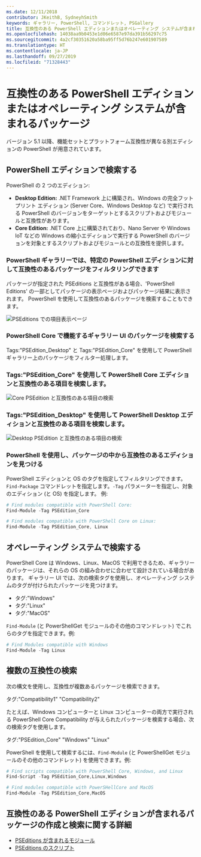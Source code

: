 ```yaml
---
ms.date: 12/11/2018
contributor: JKeithB, SydneyhSmith
keywords: ギャラリー, PowerShell, コマンドレット, PSGallery
title: 互換性のある PowerShell エディションまたはオペレーティング システムが含まれるパッケージ
ms.openlocfilehash: 14038aa9b0453e1d06e6587e97da391b56297c75
ms.sourcegitcommit: 4a2cf30351620a58ba95ff5d76b247e601907589
ms.translationtype: HT
ms.contentlocale: ja-JP
ms.lasthandoff: 09/27/2019
ms.locfileid: "71328443"
---
```

# <a name="packages-with-compatible-powershell-editions-or-operating-systems"></a>互換性のある PowerShell エディションまたはオペレーティング システムが含まれるパッケージ

バージョン 5.1 以降、機能セットとプラットフォーム互換性が異なる別エディションの PowerShell が用意されています。

## <a name="searching-by-powershell-edition"></a>PowerShell エディションで検索する

PowerShell の 2 つのエディション:
- **Desktop Edition:** .NET Framework 上に構築され、Windows の完全フットプリント エディション (Server Core、Windows Desktop など) で実行される PowerShell のバージョンをターゲットとするスクリプトおよびモジュールと互換性があります。
- **Core Edition:** .NET Core 上に構築されており、Nano Server や Windows IoT などの Windows の縮小エディションで実行する PowerShell のバージョンを対象とするスクリプトおよびモジュールとの互換性を提供します。

### <a name="powershell-gallery-allows-you-to-filter-packages-compatible-for-specific-powershell-editions"></a>PowerShell ギャラリーでは、特定の PowerShell エディションに対して互換性のあるパッケージをフィルタリングできます

パッケージが指定された PSEditions と互換性がある場合、'PowerShell Editions' の一部としてパッケージの表示ページおよびパッケージ結果に表示されます。
PowerShell を使用して互換性のあるパッケージを検索することもできます。

![PSEditions での項目表示ページ](../../Images/packagedisplaypagewithpseditions.PNG)

### <a name="search-for-packages-in-the-gallery-ui-that-work-on-powershell-core"></a>PowerShell Core で機能するギャラリー UI のパッケージを検索する

Tags:"PSEdition_Desktop" と Tags:"PSEdition_Core" を使用して PowerShell ギャラリー上のパッケージをフィルター処理します。

### <a name="use-tagspsedition_core-to-search-items-compatible-with-powershell-core-edition"></a>Tags:"PSEdition_Core" を使用して PowerShell Core エディションと互換性のある項目を検索します。

![Core PSEdition と互換性のある項目の検索](../../Images/searchresultswithpseditions.PNG)

### <a name="use-tagspsedition_desktop-to-search-items-compatible-with-powershell-desktop-edition"></a>Tags:"PSEdition_Desktop" を使用して PowerShell Desktop エディションと互換性のある項目を検索します。

![Desktop PSEdition と互換性のある項目の検索](../../Images/searchresultswithpseditionsdesktop.PNG)

### <a name="search-for-packages-to-find-compatible-editions-using-powershell"></a>PowerShell を使用し、パッケージの中から互換性のあるエディションを見つける
PowerShell エディションと OS のタグを指定してフィルタリングできます。
`Find-Package` コマンドレットを指定します。`-Tag` パラメーターを指定し、対象のエディション (と OS) を指定します。
例:

```powershell
# Find modules compatible with PowerShell Core:
Find-Module -Tag PSEdition_Core

# Find modules compatible with PowerShell Core on Linux:
Find-Module -Tag PSEdition_Core, Linux
```

## <a name="searching-by-operating-system"></a>オペレーティング システムで検索する

PowerShell Core は Windows、Linux、MacOS で利用できるため、ギャラリーのパッケージは、それらの OS の組み合わせに合わせて設計されている場合があります。 ギャラリー UI では、次の検索タグを使用し、オペレーティング システムのタグが付けられたパッケージを見つけます。

- タグ:"Windows"
- タグ:"Linux"
- タグ:"MacOS"

`Find-Module` (と PowerShellGet モジュールのその他のコマンドレット) でこれらのタグを指定できます。例:

```powershell
# Find Modules compatible with Windows
Find-Module -Tag Linux
```

## <a name="searching-for-multiple-compatibilities"></a>複数の互換性の検索

次の構文を使用し、互換性が複数あるパッケージを検索できます。

タグ:"Compatibility1" "Compatibility2"

たとえば、Windows コンピューターと Linux コンピューターの両方で実行される PowerShell Core Compatibility が与えられたパッケージを検索する場合、次の検索タグを使用します。

タグ:"PSEdition_Core" "Windows" "Linux"

PowerShell を使用して検索するには、`Find-Module` (と PowerShellGet モジュールのその他のコマンドレット) を使用できます。例:

```powershell
# Find scripts compatible with PowerShell Core, Windows, and Linux
Find-Script -Tag PSEdition_Core,Linux,Windows

# Find modules compatible with PowerSHellCore and MacOS
Find-Module -Tag PSEdition_Core,MacOS
```

## <a name="more-details-on-authoring-and-finding-the-packages-with-compatible-powershell-editions"></a>互換性のある PowerShell エディションが含まれるパッケージの作成と検索に関する詳細

- [PSEditions が含まれるモジュール](../../concepts/module-psedition-support.md)
- [PSEditions のスクリプト](../../concepts/script-psedition-support.md)
